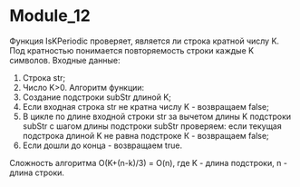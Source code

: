 # Module_12
Функция IsKPeriodic проверяет, является ли строка кратной числу K. 
Под кратностью понимается повторяемость строки каждые K символов.
Входные данные:
1) Строка str;
2) Число K>0.
Алгоритм функции:
1) Создание подстроки subStr длиной K;
2) Если входная строка str не кратна числу K - возвращаем false;
3) В цикле по длине входной строки str за вычетом длины K подстроки subStr с шагом длины подстроки subStr проверяем:
        если текущая подстрока длиной K не равна подстроке К - возвращаем false;
4) Если дошли до конца - возвращаем true.

Сложность алгоритма O(K+(n-k)/3) = O(n), где K - длина подстроки, n - длина строки. 
